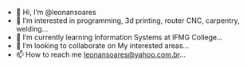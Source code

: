 - 👋 Hi, I’m @leonansoares
- 👀 I’m interested in programming, 3d printing, router CNC, carpentry, welding...
- 🌱 I’m currently learning Information Systems at IFMG College...
- 💞️ I’m looking to collaborate on My interested areas...
- 📫 How to reach me leonansoares@yahoo.com.br...

<!---
leonansoares/leonansoares is a ✨ special ✨ repository because its `README.md` (this file) appears on your GitHub profile.
You can click the Preview link to take a look at your changes.
--->
